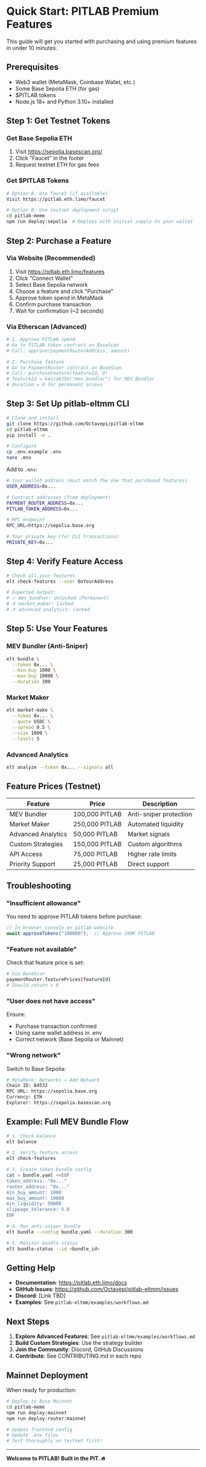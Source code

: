 # Quick Start: PITLAB Premium Features

This guide will get you started with purchasing and using premium features in under 10 minutes.

## Prerequisites

- Web3 wallet (MetaMask, Coinbase Wallet, etc.)
- Some Base Sepolia ETH (for gas)
- $PITLAB tokens
- Node.js 18+ and Python 3.10+ installed

## Step 1: Get Testnet Tokens

### Get Base Sepolia ETH
1. Visit https://sepolia.basescan.org/
2. Click "Faucet" in the footer
3. Request testnet ETH for gas fees

### Get $PITLAB Tokens
```bash
# Option A: Use faucet (if available)
Visit https://pitlab.eth.limo/faucet

# Option B: Use testnet deployment script
cd pitlab-meme
npm run deploy:sepolia  # Deploys with initial supply to your wallet
```

## Step 2: Purchase a Feature

### Via Website (Recommended)
1. Visit https://pitlab.eth.limo/features
2. Click "Connect Wallet"
3. Select Base Sepolia network
4. Choose a feature and click "Purchase"
5. Approve token spend in MetaMask
6. Confirm purchase transaction
7. Wait for confirmation (~2 seconds)

### Via Etherscan (Advanced)
```bash
# 1. Approve PITLAB spend
# Go to PITLAB token contract on BaseScan
# Call: approve(paymentRouterAddress, amount)

# 2. Purchase feature
# Go to PaymentRouter contract on BaseScan
# Call: purchaseFeature(featureId, 0)
# featureId = keccak256("mev_bundler") for MEV Bundler
# duration = 0 for permanent access
```

## Step 3: Set Up pitlab-eltmm CLI

```bash
# Clone and install
git clone https://github.com/Octavepi/pitlab-eltmm
cd pitlab-eltmm
pip install -e .

# Configure
cp .env.example .env
nano .env
```

Add to `.env`:
```bash
# Your wallet address (must match the one that purchased features)
USER_ADDRESS=0x...

# Contract addresses (from deployment)
PAYMENT_ROUTER_ADDRESS=0x...
PITLAB_TOKEN_ADDRESS=0x...

# RPC endpoint
RPC_URL=https://sepolia.base.org

# Your private key (for CLI transactions)
PRIVATE_KEY=0x...
```

## Step 4: Verify Feature Access

```bash
# Check all your features
elt check-features --user 0xYourAddress

# Expected output:
# ✓ mev_bundler: Unlocked (Permanent)
# ✗ market_maker: Locked
# ✗ advanced_analytics: Locked
```

## Step 5: Use Your Features

### MEV Bundler (Anti-Sniper)
```bash
elt bundle \
  --token 0x... \
  --min-buy 1000 \
  --max-buy 10000 \
  --duration 300
```

### Market Maker
```bash
elt market-make \
  --token 0x... \
  --quote USDC \
  --spread 0.5 \
  --size 1000 \
  --levels 5
```

### Advanced Analytics
```bash
elt analyze --token 0x... --signals all
```

## Feature Prices (Testnet)

| Feature | Price | Description |
|---------|-------|-------------|
| MEV Bundler | 100,000 PITLAB | Anti-sniper protection |
| Market Maker | 250,000 PITLAB | Automated liquidity |
| Advanced Analytics | 50,000 PITLAB | Market signals |
| Custom Strategies | 150,000 PITLAB | Custom algorithms |
| API Access | 75,000 PITLAB | Higher rate limits |
| Priority Support | 25,000 PITLAB | Direct support |

## Troubleshooting

### "Insufficient allowance"
You need to approve PITLAB tokens before purchase:
```typescript
// In browser console on pitlab-website
await approveTokens("100000");  // Approve 100K PITLAB
```

### "Feature not available"
Check that feature price is set:
```bash
# Via BaseScan
paymentRouter.featurePrices(featureId)
# Should return > 0
```

### "User does not have access"
Ensure:
- Purchase transaction confirmed
- Using same wallet address in .env
- Correct network (Base Sepolia or Mainnet)

### "Wrong network"
Switch to Base Sepolia:
```bash
# MetaMask: Networks → Add Network
Chain ID: 84532
RPC URL: https://sepolia.base.org
Currency: ETH
Explorer: https://sepolia.basescan.org
```

## Example: Full MEV Bundle Flow

```bash
# 1. Check balance
elt balance

# 2. Verify feature access
elt check-features

# 3. Create token bundle config
cat > bundle.yaml <<EOF
token_address: "0x..."
router_address: "0x..."
min_buy_amount: 1000
max_buy_amount: 10000
min_liquidity: 50000
slippage_tolerance: 5.0
EOF

# 4. Run anti-sniper bundle
elt bundle --config bundle.yaml --duration 300

# 5. Monitor bundle status
elt bundle-status --id <bundle_id>
```

## Getting Help

- **Documentation**: https://pitlab.eth.limo/docs
- **GitHub Issues**: https://github.com/Octavepi/pitlab-eltmm/issues
- **Discord**: [Link TBD]
- **Examples**: See `pitlab-eltmm/examples/workflows.md`

## Next Steps

1. **Explore Advanced Features**: See `pitlab-eltmm/examples/workflows.md`
2. **Build Custom Strategies**: Use the strategy builder
3. **Join the Community**: Discord, GitHub Discussions
4. **Contribute**: See CONTRIBUTING.md in each repo

## Mainnet Deployment

When ready for production:

```bash
# Deploy to Base Mainnet
cd pitlab-meme
npm run deploy:mainnet
npm run deploy:router:mainnet

# Update frontend config
# Update .env files
# Test thoroughly on testnet first!
```

---

**Welcome to PITLAB! Built in the PIT. 🔥**
